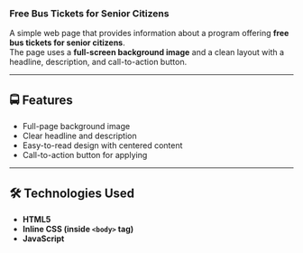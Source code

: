 ### Free Bus Tickets for Senior Citizens

A simple web page that provides information about a program offering **free bus tickets for senior citizens**.  
The page uses a **full-screen background image** and a clean layout with a headline, description, and call-to-action button.

---

## 🚍 Features
- Full-page background image
- Clear headline and description
- Easy-to-read design with centered content
- Call-to-action button for applying

---

## 🛠️ Technologies Used
- **HTML5**
- **Inline CSS (inside `<body>` tag)**
- **JavaScript**
